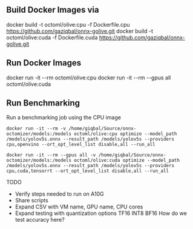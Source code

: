 ## Build Docker Images via

docker build -t octoml/olive:cpu -f Dockerfile.cpu https://github.com/gaziqbal/onnx-golive.git
docker build -t octoml/olive:cuda -f Dockerfile.cuda https://github.com/gaziqbal/onnx-golive.git

## Run Docker Images

docker run -it --rm octoml/olive:cpu
docker run -it --rm --gpus all octoml/olive:cuda

## Run Benchmarking

Run a benchmarking job using the CPU image

`
docker run -it --rm -v /home/giqbal/Source/onnx-octomizer/models:/models octoml/olive:cpu optimize --model_path /models/yolov5s.onnx --result_path /models/yolov5s --providers cpu,openvino --ort_opt_level_list disable,all --run_all
`

`
docker run -it --rm --gpus all -v /home/giqbal/Source/onnx-octomizer/models:/models octoml/olive:cuda optimize --model_path /models/yolov5s.onnx --result_path /models/yolov5s --providers cpu,cuda,tensorrt --ort_opt_level_list disable,all --run_all
`

TODO
- Verify steps needed to run on A10G 
- Share scripts
- Expand CSV with VM name, GPU name, CPU cores
- Expand testing with quantization options
    TF16
    INT8
    BF16
  How do we test accuracy here?